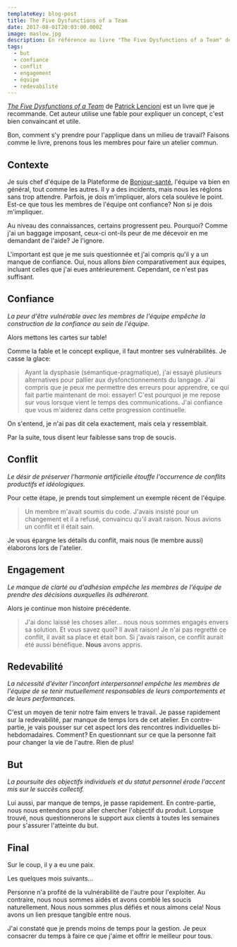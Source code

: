 ```yaml
---
templateKey: blog-post
title: The Five Dysfunctions of a Team
date: 2017-08-01T20:03:00.000Z
image: maslow.jpg
description: En référence au livre "The Five Dysfunctions of a Team" de Patrick Lencioni, ce que j'ai appris.
tags:
  - but
  - confiance
  - conflit
  - engagement
  - équipe
  - redevabilité
---
```


[_The Five Dysfunctions of a Team_](https://www.tablegroup.com/books/dysfunctions) de [Patrick Lencioni](https://www.tablegroup.com/pat/) est un livre que je recommande.
Cet auteur utilise une fable pour expliquer un concept, c'est bien convaincant et utile.

Bon, comment s'y prendre pour l'applique dans un milieu de travail?
Faisons comme le livre, prenons tous les membres pour faire un atelier commun.

## Contexte

Je suis chef d'équipe de la Plateforme de [Bonjour-santé](https://bonjour-sante.ca/), l'équipe va bien en général, tout comme les autres.
Il y a des incidents, mais nous les réglons sans trop attendre.
Parfois, je dois m'impliquer, alors cela soulève le point.
Est-ce que tous les membres de l'équipe ont confiance?
Non si je dois m'impliquer.

Au niveau des connaissances, certains progressent peu.
Pourquoi?
Comme j'ai un baggage imposant, ceux-ci ont-ils peur de me décevoir en me demandant de l'aide?
Je l'ignore.

L'important est que je me suis questionnée et j'ai compris qu'il y a un manque de confiance.
Oui, nous allons _bien_ comparativement aux équipes, incluant celles que j'ai eues antérieurement.
Cependant, ce n'est pas suffisant.

## Confiance

_La peur d'être vulnérable avec les membres de l'équipe empêche la construction de la confiance au sein de l'équipe._

Alors mettons les cartes sur table!

Comme la fable et le concept explique, il faut montrer ses vulnérabilités.
Je casse la glace:

> Ayant la dysphasie (sémantique-pragmatique), j'ai essayé plusieurs alternatives pour pallier aux dysfonctionnements du langage.
> J'ai compris que je peux me permettre des erreurs pour apprendre, ce qui fait partie maintenant de moi: essayer!
> C'est pourquoi je me repose sur vous lorsque vient le temps des communications.
> J'ai confiance que vous m'aiderez dans cette progression continuelle.

On s'entend, je n'ai pas dit cela exactement, mais cela y ressemblait.

Par la suite, tous disent leur faiblesse sans trop de soucis.

## Conflit

_Le désir de préserver l'harmonie artificielle étouffe l'occurrence de conflits productifs et idéologiques._

Pour cette étape, je prends tout simplement un exemple récent de l'équipe.

> Un membre m'avait soumis du code.
> J'avais insisté pour un changement et il a refusé, convaincu qu'il avait raison.
> Nous avions un conflit et il était sain.

Je vous épargne les détails du conflit, mais nous (le membre aussi) élaborons lors de l'atelier.

## Engagement

_Le manque de clarté ou d'adhésion empêche les membres de l'équipe de prendre des décisions auxquelles ils adhéreront._

Alors je continue mon histoire précédente.

> J'ai donc laissé les choses aller... nous nous sommes engagés envers sa solution.
> Et vous savez quoi?
> Il avait raison!
> Je n'ai pas regretté ce conflit, il avait sa place et était bon.
> Si j'avais raison, ce conflit aurait été aussi bénéfique.
> **Nous** avons appris.

## Redevabilité

_La nécessité d'éviter l'inconfort interpersonnel empêche les membres de l'équipe de se tenir mutuellement responsables de leurs comportements et de leurs performances._

C'est un moyen de tenir notre faim envers le travail.
Je passe rapidement sur la redevabilité, par manque de temps lors de cet atelier.
En contre-partie, je vais pousser sur cet aspect lors des rencontres individuelles bi-hebdomadaires.
Comment?
En questionnant sur ce que la personne fait pour changer la vie de l'autre.
Rien de plus!

## But

_La poursuite des objectifs individuels et du statut personnel érode l'accent mis sur le succès collectif._

Lui aussi, par manque de temps, je passe rapidement.
En contre-partie, nous nous entendons pour aller chercher l'objectif du produit.
Lorsque trouvé, nous questionnerons le support aux clients à toutes les semaines pour s'assurer l'atteinte du but.

## Final

Sur le coup, il y a eu une paix.

Les quelques mois suivants...

Personne n'a profité de la vulnérabilité de l'autre pour l'exploiter.
Au contraire, nous nous sommes aidés et avons comblé les soucis naturellement.
Nous nous sommes plus défiés et nous aimons cela!
Nous avons un lien presque tangible entre nous.

J'ai constaté que je prends moins de temps pour la gestion.
Je peux consacrer du temps à faire ce que j'aime et offrir le meilleur pour tous.
